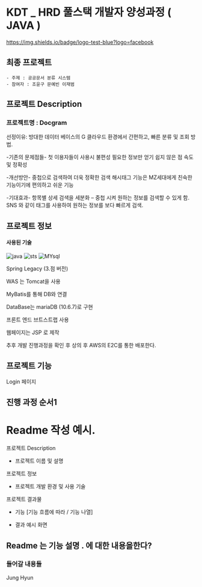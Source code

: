 # KDT _ HRD 풀스택 개발자 양성과정 ( JAVA )

https://img.shields.io/badge/logo-test-blue?logo=facebook
## 최종 프로젝트

	- 주제 : 공공문서 분류 시스템
	- 참여자 : 조윤구 문예빈 이재범	
## 프로젝트 Description
### 프로젝트명 : Docgram

선정이유: 방대한 데이터 베이스의 G 클라우드 환경에서 간편하고, 빠른 분류 및 조회 방법.

-기존의 문제점들-
첫 이용자들이 사용시 불편성
필요한 정보만 얻기 쉽지 않은 점
속도 및 정확성
 
-개선방안- 
중첩으로 검색하여 더욱 정확한 검색 
해시태그 기능은 MZ세대에게 친숙한 기능이기에 편의하고 쉬운 기능

-기대효과-
항목별 상세 검색을 세분화 – 중첩 시켜 원하는 정보를 검색할 수 있게 함.
SNS 와 같이 태그를 사용하여 원하는 정보를 보다 빠르게 검색.

## 프로젝트 정보
#### 사용된 기술
![java](https://camo.githubusercontent.com/64fff471582dc0763edf9abaebaf343ba03c7a34021313b77c9b4cd00368caf8/68747470733a2f2f696d672e736869656c64732e696f2f62616467652f4a6176612d3030364435433f7374796c653d666c61742d737175617265266c6f676f3d4a617661266c6f676f436f6c6f723d7768697465)
![sts](https://camo.githubusercontent.com/a402eebe32e5a869953349838e2e034243fd22845566c41837b9b01c784dd45b/68747470733a2f2f696d672e736869656c64732e696f2f62616467652f537072696e672d677265656e3f7374796c653d666c61742d737175617265266c6f676f3d737072696e67266c6f676f436f6c6f723d7768697465)
![MYsql](https://camo.githubusercontent.com/373d4fa9ba9245d811336f29bdca4617c00739b772ec8f2ef6ed0f9e7a42e81d/68747470733a2f2f696d672e736869656c64732e696f2f62616467652f4d7953514c2d3434373941313f7374796c653d666c61742d737175617265266c6f676f3d4d7953514c266c6f676f436f6c6f723d7768697465)


Spring Legacy (3.점 버전)

WAS 는 Tomcat을 사용

MyBatis를 통해 DB와 연결

DataBase는 mariaDB (10.6.7)로 구현

프론트 엔드 브트스트랩 사용

웹페이지는 JSP 로 제작

추후 개발 진행과정을 확인 후 상의 후 AWS의 E2C를 통한 배포한다.

## 프로젝트 기능 

Login 페이지

## 진행 과정 순서1

# Readme 작성 예시.
프로젝트 Description
- 프로젝트 이름 및 설명

프로젝트 정보
- 프로젝트 개발 환경 및 사용 기술
 

프로젝트 결과물
- 기능 [기능 흐름에 따라 / 기능 나열]

- 결과 예시 화면

## Readme 는 기능 설명 . 에 대한 내용을한다?
### 들어갈 내용들
Jung Hyun


